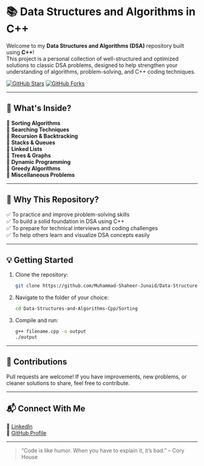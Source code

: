 # 📚 Data Structures and Algorithms in C++

Welcome to my **Data Structures and Algorithms (DSA)** repository built using **C++**!  
This project is a personal collection of well-structured and optimized solutions to classic DSA problems, designed to help strengthen your understanding of algorithms, problem-solving, and C++ coding techniques.

[![GitHub Stars](https://img.shields.io/github/stars/Muhammad-Shaheer-Junaid/Data-Structures-and-Algorithms-Cpp?style=social)](https://github.com/Muhammad-Shaheer-Junaid/Data-Structures-and-Algorithms-Cpp/stargazers)
[![GitHub Forks](https://img.shields.io/github/forks/Muhammad-Shaheer-Junaid/Data-Structures-and-Algorithms-Cpp?style=social)](https://github.com/Muhammad-Shaheer-Junaid/Data-Structures-and-Algorithms-Cpp/network/members)

---

## 🚀 What's Inside?

🔹 **Sorting Algorithms**  
🔹 **Searching Techniques**  
🔹 **Recursion & Backtracking**  
🔹 **Stacks & Queues**  
🔹 **Linked Lists**  
🔹 **Trees & Graphs**  
🔹 **Dynamic Programming**  
🔹 **Greedy Algorithms**  
🔹 **Miscellaneous Problems**

---

## 🧠 Why This Repository?

✅ To practice and improve problem-solving skills  
✅ To build a solid foundation in DSA using C++  
✅ To prepare for technical interviews and coding challenges  
✅ To help others learn and visualize DSA concepts easily

---

## 💡 Getting Started

1. Clone the repository:
   ```bash
   git clone https://github.com/Muhammad-Shaheer-Junaid/Data-Structures-and-Algorithms-Cpp.git
   ```

2. Navigate to the folder of your choice:
   ```bash
   cd Data-Structures-and-Algorithms-Cpp/Sorting
   ```

3. Compile and run:
   ```bash
   g++ filename.cpp -o output
   ./output
   ```

---

## 🌟 Contributions

Pull requests are welcome! If you have improvements, new problems, or cleaner solutions to share, feel free to contribute.

---

## 📬 Connect With Me

🔗 [LinkedIn](https://www.linkedin.com/in/muhammad-shaheer-junaid-974536309/)  
🐙 [GitHub Profile](https://github.com/Muhammad-Shaheer-Junaid)  

---

> “Code is like humor. When you have to explain it, it’s bad.” – Cory House
